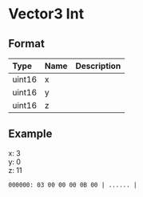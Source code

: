 # Vector3 Int
## Format
|Type|Name|Description|
|:--|:--|:--|
|uint16|x||
|uint16|y||
|uint16|z||

## Example
x: 3\
y: 0\
z: 11
```
000000: 03 00 00 00 0B 00 | ...... |
```